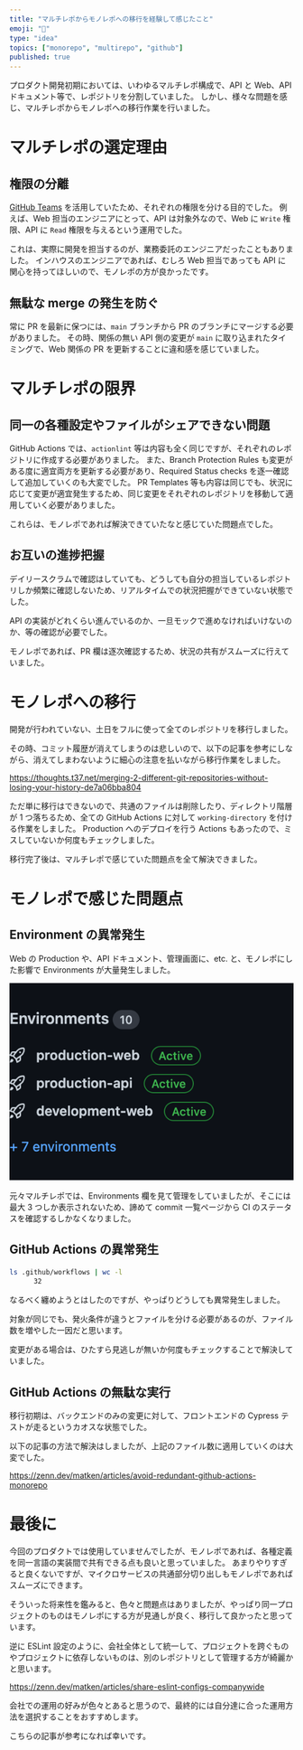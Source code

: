 ```yaml
---
title: "マルチレポからモノレポへの移行を経験して感じたこと"
emoji: "🚚"
type: "idea"
topics: ["monorepo", "multirepo", "github"]
published: true
---
```


プロダクト開発初期においては、いわゆるマルチレポ構成で、API と Web、API ドキュメント等で、レポジトリを分割していました。
しかし、様々な問題を感じ、マルチレポからモノレポへの移行作業を行いました。


# マルチレポの選定理由

## 権限の分離

[GitHub Teams](https://docs.github.com/en/organizations/organizing-members-into-teams/about-teams) を活用していたため、それぞれの権限を分ける目的でした。
例えば、Web 担当のエンジニアにとって、API は対象外なので、Web に `Write` 権限、API に `Read` 権限を与えるという運用でした。

これは、実際に開発を担当するのが、業務委託のエンジニアだったこともありました。
インハウスのエンジニアであれば、むしろ Web 担当であっても API に関心を持ってほしいので、モノレポの方が良かったです。

## 無駄な merge の発生を防ぐ

常に PR を最新に保つには、`main` ブランチから PR のブランチにマージする必要がありました。
その時、関係の無い API 側の変更が `main` に取り込まれたタイミングで、Web 関係の PR を更新することに違和感を感じていました。


# マルチレポの限界

## 同一の各種設定やファイルがシェアできない問題

GitHub Actions では、`actionlint` 等は内容も全く同じですが、それぞれのレポジトリに作成する必要がありました。
また、Branch Protection Rules も変更がある度に適宜両方を更新する必要があり、Required Status checks を逐一確認して追加していくのも大変でした。
PR Templates 等も内容は同じでも、状況に応じて変更が適宜発生するため、同じ変更をそれぞれのレポジトリを移動して適用していく必要がありました。

これらは、モノレポであれば解決できていたなと感じていた問題点でした。

## お互いの進捗把握

デイリースクラムで確認はしていても、どうしても自分の担当しているレポジトリしか頻繁に確認しないため、リアルタイムでの状況把握ができていない状態でした。

API の実装がどれくらい進んでいるのか、一旦モックで進めなければいけないのか、等の確認が必要でした。

モノレポであれば、PR 欄は逐次確認するため、状況の共有がスムーズに行えていました。


# モノレポへの移行

開発が行われていない、土日をフルに使って全てのレポジトリを移行しました。

その時、コミット履歴が消えてしまうのは悲しいので、以下の記事を参考にしながら、消えてしまわないように細心の注意を払いながら移行作業をしました。

https://thoughts.t37.net/merging-2-different-git-repositories-without-losing-your-history-de7a06bba804

ただ単に移行はできないので、共通のファイルは削除したり、ディレクトリ階層が 1 つ落ちるため、全ての GitHub Actions に対して `working-directory` を付ける作業をしました。
Production へのデプロイを行う Actions もあったので、ミスしていないか何度もチェックしました。

移行完了後は、マルチレポで感じていた問題点を全て解決できました。


# モノレポで感じた問題点

## Environment の異常発生

Web の Production や、API ドキュメント、管理画面に、etc. と、モノレポにした影響で Environments が大量発生しました。

![Environments](/images/monorepo-and-multirepo/environments.png)

元々マルチレポでは、Environments 欄を見て管理をしていましたが、そこには最大 3 つしか表示されないため、諦めて commit 一覧ページから CI のステータスを確認するしかなくなりました。

## GitHub Actions の異常発生

```bash
ls .github/workflows | wc -l
      32
```

なるべく纏めようとはしたのですが、やっぱりどうしても異常発生しました。

対象が同じでも、発火条件が違うとファイルを分ける必要があるのが、ファイル数を増やした一因だと思います。

変更がある場合は、ひたすら見逃しが無いか何度もチェックすることで解決していました。

## GitHub Actions の無駄な実行

移行初期は、バックエンドのみの変更に対して、フロントエンドの Cypress テストが走るというカオスな状態でした。

以下の記事の方法で解決はしましたが、上記のファイル数に適用していくのは大変でした。

https://zenn.dev/matken/articles/avoid-redundant-github-actions-monorepo

# 最後に

今回のプロダクトでは使用していませんでしたが、モノレポであれば、各種定義を同一言語の実装間で共有できる点も良いと思っていました。
あまりやりすぎると良くないですが、マイクロサービスの共通部分切り出しもモノレポであればスムーズにできます。

そういった将来性を鑑みると、色々と問題点はありましたが、やっぱり同一プロジェクトのものはモノレポにする方が見通しが良く、移行して良かったと思っています。

逆に ESLint 設定のように、会社全体として統一して、プロジェクトを跨ぐものやプロジェクトに依存しないものは、別のレポジトリとして管理する方が綺麗かと思います。

https://zenn.dev/matken/articles/share-eslint-configs-companywide

会社での運用の好みが色々とあると思うので、最終的には自分達に合った運用方法を選択することをおすすめします。

こちらの記事が参考になれば幸いです。
